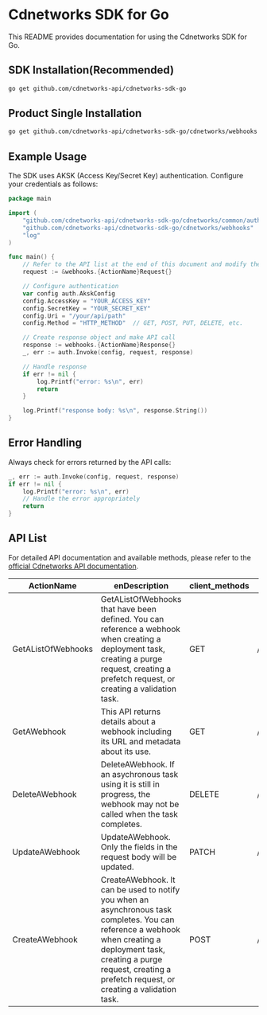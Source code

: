 # Cdnetworks SDK for Go

This README provides documentation for using the Cdnetworks SDK for Go.

## SDK Installation(Recommended)

```bash
go get github.com/cdnetworks-api/cdnetworks-sdk-go
```

## Product Single Installation

```bash
go get github.com/cdnetworks-api/cdnetworks-sdk-go/cdnetworks/webhooks
```

## Example Usage

The SDK uses AKSK (Access Key/Secret Key) authentication. Configure your credentials as follows:

```go
package main

import (
    "github.com/cdnetworks-api/cdnetworks-sdk-go/cdnetworks/common/auth"
    "github.com/cdnetworks-api/cdnetworks-sdk-go/cdnetworks/webhooks"
    "log"
)

func main() {
	// Refer to the API list at the end of this document and modify the corresponding {ActionName}, Method, and Uri
    request := &webhooks.{ActionName}Request{}

    // Configure authentication
    var config auth.AkskConfig
    config.AccessKey = "YOUR_ACCESS_KEY"
    config.SecretKey = "YOUR_SECRET_KEY"
    config.Uri = "/your/api/path"
    config.Method = "HTTP_METHOD"  // GET, POST, PUT, DELETE, etc.

    // Create response object and make API call
    response := webhooks.{ActionName}Response{}
    _, err := auth.Invoke(config, request, response)

    // Handle response
    if err != nil {
        log.Printf("error: %s\n", err)
        return
    }

    log.Printf("response body: %s\n", response.String())
}
```

## Error Handling

Always check for errors returned by the API calls:

```go
_, err := auth.Invoke(config, request, response)
if err != nil {
    log.Printf("error: %s\n", err)
    // Handle the error appropriately
    return
}
```

## API List
For detailed API documentation and available methods, please refer to the [official Cdnetworks API documentation](https://docs.cdnetworks.com/en/cdn/apidocs).

| ActionName | enDescription | client_methods | uri |
| --- | --- | --- | --- |
| GetAListOfWebhooks | GetAListOfWebhooks that have been defined. You can reference a webhook when creating a deployment task, creating a purge request, creating a prefetch request, or creating a validation task. | GET | /cdn/webhooks |
| GetAWebhook | This API returns details about a webhook including its URL and metadata about its use. | GET | /cdn/webhooks/* |
| DeleteAWebhook | DeleteAWebhook. If an asychronous task using it is still in progress, the webhook may not be called when the task completes. | DELETE | /cdn/webhooks/* |
| UpdateAWebhook | UpdateAWebhook. Only the fields in the request body will be updated. | PATCH | /cdn/webhooks/* |
| CreateAWebhook | CreateAWebhook. It can be used to notify you when an asynchronous task completes. You can reference a webhook when creating a deployment task, creating a purge request, creating a prefetch request, or creating a validation task. | POST | /cdn/webhooks |